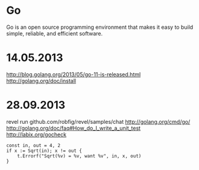 Go
========

Go is an open source programming environment that makes it easy to build simple, reliable, and efficient software.

# 14.05.2013 

http://blog.golang.org/2013/05/go-11-is-released.html
http://golang.org/doc/install

# 28.09.2013

revel run github.com/robfig/revel/samples/chat
http://golang.org/cmd/go/
http://golang.org/doc/faq#How_do_I_write_a_unit_test
http://labix.org/gocheck

	const in, out = 4, 2
	if x := Sqrt(in); x != out {
		t.Errorf("Sqrt(%v) = %v, want %v", in, x, out)
	}
